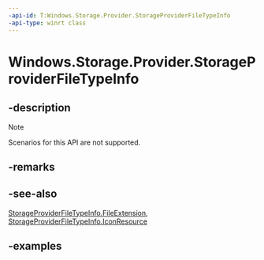 ```yaml
---
-api-id: T:Windows.Storage.Provider.StorageProviderFileTypeInfo
-api-type: winrt class
---
```


# Windows.Storage.Provider.StorageProviderFileTypeInfo

<!--
public sealed class StorageProviderFileTypeInfo
-->

## -description

> [!NOTE]
> Scenarios for this API are not supported.

## -remarks

## -see-also

[StorageProviderFileTypeInfo.FileExtension](storageproviderfiletypeinfo_fileextension.md), [StorageProviderFileTypeInfo.IconResource](storageproviderfiletypeinfo_iconresource.md)

## -examples
